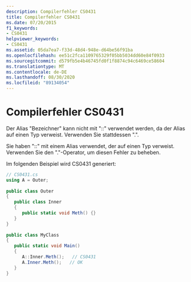 ```yaml
---
description: Compilerfehler CS0431
title: Compilerfehler CS0431
ms.date: 07/20/2015
f1_keywords:
- CS0431
helpviewer_keywords:
- CS0431
ms.assetid: 05da7ea7-f33d-48d4-948e-d64be56f91ba
ms.openlocfilehash: ee51c2fca1109765329f05bb5034dd60e84f0933
ms.sourcegitcommit: d579fb5e4b46745fd0f1f8874c94c6469ce58604
ms.translationtype: MT
ms.contentlocale: de-DE
ms.lasthandoff: 08/30/2020
ms.locfileid: "89134054"
---
```

# <a name="compiler-error-cs0431"></a>Compilerfehler CS0431
Der Alias "Bezeichner" kann nicht mit "::" verwendet werden, da der Alias auf einen Typ verweist. Verwenden Sie stattdessen ".".  
  
 Sie haben "::" mit einem Alias verwendet, der auf einen Typ verweist. Verwenden Sie den "."-Operator, um diesen Fehler zu beheben.  
  
 Im folgenden Beispiel wird CS0431 generiert:  
  
```csharp  
// CS0431.cs  
using A = Outer;  
  
public class Outer
{  
   public class Inner
   {  
      public static void Meth() {}  
   }  
}  
  
public class MyClass  
{  
   public static void Main()  
   {  
      A::Inner.Meth();   // CS0431  
      A.Inner.Meth();   // OK  
   }  
}  
```
